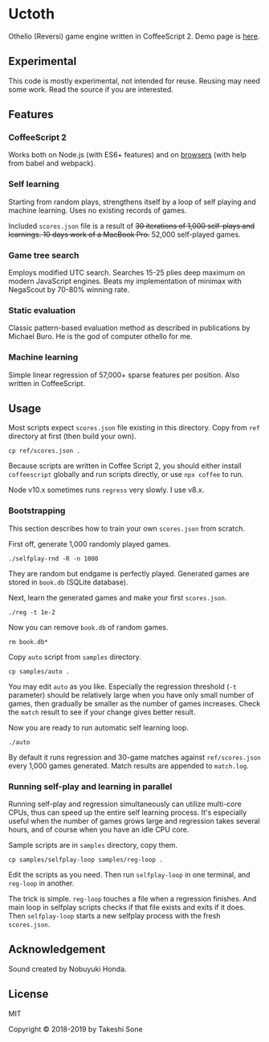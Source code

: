 # Uctoth

Othello (Reversi) game engine written in CoffeeScript 2.
Demo page is [here](https://ts1.github.io/uctoth/).

## Experimental

This code is mostly experimental, not intended for reuse.
Reusing may need some work.
Read the source if you are interested.

## Features

### CoffeeScript 2

Works both on Node.js (with ES6+ features) and on [browsers](https://ts1.github.io/uctoth/) (with help from babel and webpack).

### Self learning

Starting from random plays, strengthens itself by a loop of self playing and
machine learning.
Uses no existing records of games.

Included `scores.json` file is a result of ~~30 iterations of 1,000 self-plays
and learnings.
10 days work of a MacBook Pro.~~ 52,000 self-played games.

### Game tree search

Employs modified UTC search.
Searches 15-25 plies deep maximum on modern JavaScript engines.
Beats my implementation of minimax with NegaScout by 70-80% winning rate.

### Static evaluation

Classic pattern-based evaluation method as described in publications by Michael Buro.
He is the god of computer othello for me.

### Machine learning

Simple linear regression of 57,000+ sparse features per position.
Also written in CoffeeScript.

## Usage

Most scripts expect `scores.json` file existing in this directory.
Copy from `ref` directory at first (then build your own).

```
cp ref/scores.json .
```

Because scripts are written in Coffee Script 2, you should either install `coffeescript` globally and run scripts directly, or use `npx coffee` to run.

Node v10.x sometimes runs `regress` very slowly. I use v8.x.

### Bootstrapping

This section describes how to train your own `scores.json` from scratch.

First off, generate 1,000 randomly played games.

```
./selfplay-rnd -R -n 1000
```

They are random but endgame is perfectly played.
Generated games are stored in `book.db` (SQLite database).

Next, learn the generated games and make your first `scores.json`.

```
./reg -t 1e-2
```

Now you can remove `book.db` of random games.

```
rm book.db*
```

Copy `auto` script from `samples` directory.

```
cp samples/auto .
```

You may edit `auto` as you like.
Especially the regression threshold (`-t` parameter) should be relatively large
when you have only small number of games, then gradually be smaller as the
number of games increases.
Check the `match` result to see if your change gives better result.

Now you are ready to run automatic self learning loop.

```
./auto
```

By default it runs regression and 30-game matches against `ref/scores.json`
every 1,000 games generated.
Match results are appended to `match.log`.

### Running self-play and learning in parallel

Running self-play and regression simultaneously can utilize multi-core CPUs,
thus can speed up the entire self learning process.
It's especially useful when the number of games grows large and regression takes
several hours, and of course when you have an idle CPU core.

Sample scripts are in `samples` directory, copy them.

```
cp samples/selfplay-loop samples/reg-loop .
```

Edit the scripts as you need.
Then run `selfplay-loop` in one terminal, and `reg-loop` in another.

The trick is simple. `reg-loop` touches a file when a regression finishes.
And main loop in selfplay scripts checks if that file exists and exits if it
does.
Then `selfplay-loop` starts a new selfplay process with the fresh `scores.json`.

## Acknowledgement

Sound created by Nobuyuki Honda.

## License

MIT

Copyright © 2018-2019 by Takeshi Sone
